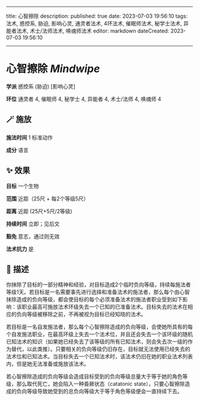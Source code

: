 
---
title: 心智擦除
description: 
published: true
date: 2023-07-03 19:56:10
tags: 法术, 惑控系, 胁迫, 影响心灵, 通灵者法术, 4环法术, 催眠师法术, 秘学士法术, 异能者法术, 术士/法师法术, 唤魂师法术
editor: markdown
dateCreated: 2023-07-03 19:56:10

---

# **心智擦除** *Mindwipe*

**学派** 惑控系 (胁迫) \[影响心灵\] 

**环位** 通灵者 4, 催眠师 4, 秘学士 4, 异能者 4, 术士/法师 4, 唤魂师 4

## 🪄 施放

**施法时间** 1 标准动作

**成分** 语言

## ✨ 效果 

**目标** 一个生物 

**范围** 近距（25尺 + 每2个等级5尺）

**距离** 近距 (25尺+5尺/2等级)  

**持续时间** 立即；见后文 

**豁免** 意志，通过则无效

**法术抗力** 是

## 📖 描述

你抹除了目标的一部分精神和经验，对目标造成2个临时负向等级，持续每施法者等级1天。若目标是一名需要事先进行选择和准备法术的施法者，那么每个由心智抹除造成的负向等级，都会使目标的每个必须准备法术的施法者职业受到如下影响：该职业最高可施放法术环级失去一个已知的已准备法术。目标失去的法术在相应的负向等级被移除之前，不再被视为目标已经知晓的法术。

若目标是一名自发施法者，那么每个心智擦除造成的负向等级，会使她所具有的每个自发施法职业，在最高环级上失去一个法术位，并且还会失去一个该环级的随机已知法术的知识（如果她已经失去了该等级的所有已知法术，则会失去次一级的作为替代，以此类推）。只要相关的负向等级仍旧存在，目标就无法使用已经失去的法术位和已知法术。当目标失去一个已知法术时，该法术仍旧在她的职业法术列表内，但是她无法准备或施放该法术。

若心智擦除造成的负向等级会造成目标受到的负向等级总量大于等于她的角色等级，那么取代死亡，她会陷入一种昏厥状态（catatonic state），只要心智擦除造成的负向等级导致她受到的总负向等级大于等于角色等级便会一直持续下去。
    